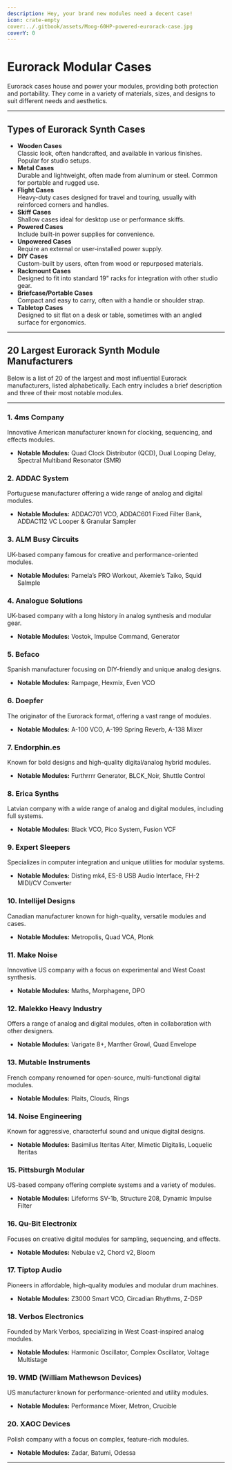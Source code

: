 ```yaml
---
description: Hey, your brand new modules need a decent case!
icon: crate-empty
cover:../.gitbook/assets/Moog-60HP-powered-eurorack-case.jpg
coverY: 0
---
```


# Eurorack Modular Cases

Eurorack cases house and power your modules, providing both protection and portability. They come in a variety of materials, sizes, and designs to suit different needs and aesthetics.

---

## Types of Eurorack Synth Cases

- **Wooden Cases**  
  Classic look, often handcrafted, and available in various finishes. Popular for studio setups.
- **Metal Cases**  
  Durable and lightweight, often made from aluminum or steel. Common for portable and rugged use.
- **Flight Cases**  
  Heavy-duty cases designed for travel and touring, usually with reinforced corners and handles.
- **Skiff Cases**  
  Shallow cases ideal for desktop use or performance skiffs.
- **Powered Cases**  
  Include built-in power supplies for convenience.
- **Unpowered Cases**  
  Require an external or user-installed power supply.
- **DIY Cases**  
  Custom-built by users, often from wood or repurposed materials.
- **Rackmount Cases**  
  Designed to fit into standard 19" racks for integration with other studio gear.
- **Briefcase/Portable Cases**  
  Compact and easy to carry, often with a handle or shoulder strap.
- **Tabletop Cases**  
  Designed to sit flat on a desk or table, sometimes with an angled surface for ergonomics.

---

## 20 Largest Eurorack Synth Module Manufacturers

Below is a list of 20 of the largest and most influential Eurorack manufacturers, listed alphabetically. Each entry includes a brief description and three of their most notable modules.

---

### 1. 4ms Company
Innovative American manufacturer known for clocking, sequencing, and effects modules.
- **Notable Modules:** Quad Clock Distributor (QCD), Dual Looping Delay, Spectral Multiband Resonator (SMR)

### 2. ADDAC System
Portuguese manufacturer offering a wide range of analog and digital modules.
- **Notable Modules:** ADDAC701 VCO, ADDAC601 Fixed Filter Bank, ADDAC112 VC Looper & Granular Sampler

### 3. ALM Busy Circuits
UK-based company famous for creative and performance-oriented modules.
- **Notable Modules:** Pamela’s PRO Workout, Akemie’s Taiko, Squid Salmple

### 4. Analogue Solutions
UK-based company with a long history in analog synthesis and modular gear.
- **Notable Modules:** Vostok, Impulse Command, Generator

### 5. Befaco
Spanish manufacturer focusing on DIY-friendly and unique analog designs.
- **Notable Modules:** Rampage, Hexmix, Even VCO

### 6. Doepfer
The originator of the Eurorack format, offering a vast range of modules.
- **Notable Modules:** A-100 VCO, A-199 Spring Reverb, A-138 Mixer

### 7. Endorphin.es
Known for bold designs and high-quality digital/analog hybrid modules.
- **Notable Modules:** Furthrrrr Generator, BLCK_Noir, Shuttle Control

### 8. Erica Synths
Latvian company with a wide range of analog and digital modules, including full systems.
- **Notable Modules:** Black VCO, Pico System, Fusion VCF

### 9. Expert Sleepers
Specializes in computer integration and unique utilities for modular systems.
- **Notable Modules:** Disting mk4, ES-8 USB Audio Interface, FH-2 MIDI/CV Converter

### 10. Intellijel Designs
Canadian manufacturer known for high-quality, versatile modules and cases.
- **Notable Modules:** Metropolis, Quad VCA, Plonk

### 11. Make Noise
Innovative US company with a focus on experimental and West Coast synthesis.
- **Notable Modules:** Maths, Morphagene, DPO

### 12. Malekko Heavy Industry
Offers a range of analog and digital modules, often in collaboration with other designers.
- **Notable Modules:** Varigate 8+, Manther Growl, Quad Envelope

### 13. Mutable Instruments
French company renowned for open-source, multi-functional digital modules.
- **Notable Modules:** Plaits, Clouds, Rings

### 14. Noise Engineering
Known for aggressive, characterful sound and unique digital designs.
- **Notable Modules:** Basimilus Iteritas Alter, Mimetic Digitalis, Loquelic Iteritas

### 15. Pittsburgh Modular
US-based company offering complete systems and a variety of modules.
- **Notable Modules:** Lifeforms SV-1b, Structure 208, Dynamic Impulse Filter

### 16. Qu-Bit Electronix
Focuses on creative digital modules for sampling, sequencing, and effects.
- **Notable Modules:** Nebulae v2, Chord v2, Bloom

### 17. Tiptop Audio
Pioneers in affordable, high-quality modules and modular drum machines.
- **Notable Modules:** Z3000 Smart VCO, Circadian Rhythms, Z-DSP

### 18. Verbos Electronics
Founded by Mark Verbos, specializing in West Coast-inspired analog modules.
- **Notable Modules:** Harmonic Oscillator, Complex Oscillator, Voltage Multistage

### 19. WMD (William Mathewson Devices)
US manufacturer known for performance-oriented and utility modules.
- **Notable Modules:** Performance Mixer, Metron, Crucible

### 20. XAOC Devices
Polish company with a focus on complex, feature-rich modules.
- **Notable Modules:** Zadar, Batumi, Odessa

---